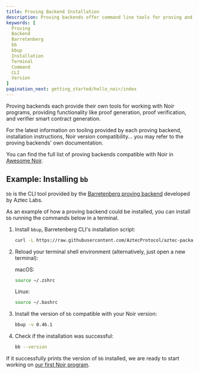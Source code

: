 ```yaml
---
title: Proving Backend Installation
description: Proving backends offer command line tools for proving and verifying Noir programs. This page describes how to install `bb` as an example.
keywords: [
  Proving
  Backend
  Barretenberg
  bb
  bbup
  Installation
  Terminal
  Command
  CLI
  Version
]
pagination_next: getting_started/hello_noir/index
---
```


Proving backends each provide their own tools for working with Noir programs, providing functionality like proof generation, proof verification, and verifier smart contract generation.

For the latest information on tooling provided by each proving backend, installation instructions, Noir version compatibility... you may refer to the proving backends' own documentation.

You can find the full list of proving backends compatible with Noir in [Awesome Noir](https://github.com/noir-lang/awesome-noir/?tab=readme-ov-file#proving-backends).

## Example: Installing `bb`

`bb` is the CLI tool provided by the [Barretenberg proving backend](https://github.com/AztecProtocol/barretenberg) developed by Aztec Labs.

As an example of how a proving backend could be installed, you can install `bb` running the commands below in a terminal.

1. Install `bbup`, Barretenberg CLI's installation script:

    ```bash
    curl -L https://raw.githubusercontent.com/AztecProtocol/aztec-packages/master/barretenberg/cpp/installation/install | bash
    ```

2. Reload your terminal shell environment (alternatively, just open a new terminal):

    macOS:
    ```bash
    source ~/.zshrc
    ```

    Linux:
    ```bash
    source ~/.bashrc
    ```

3. Install the version of `bb` compatible with your Noir version:

    ```bash
    bbup -v 0.46.1
    ```

4. Check if the installation was successful:

    ```bash
    bb --version
    ```

If it successfully prints the version of `bb` installed, we are ready to start working on [our first Noir program](../hello_noir/index.md).
